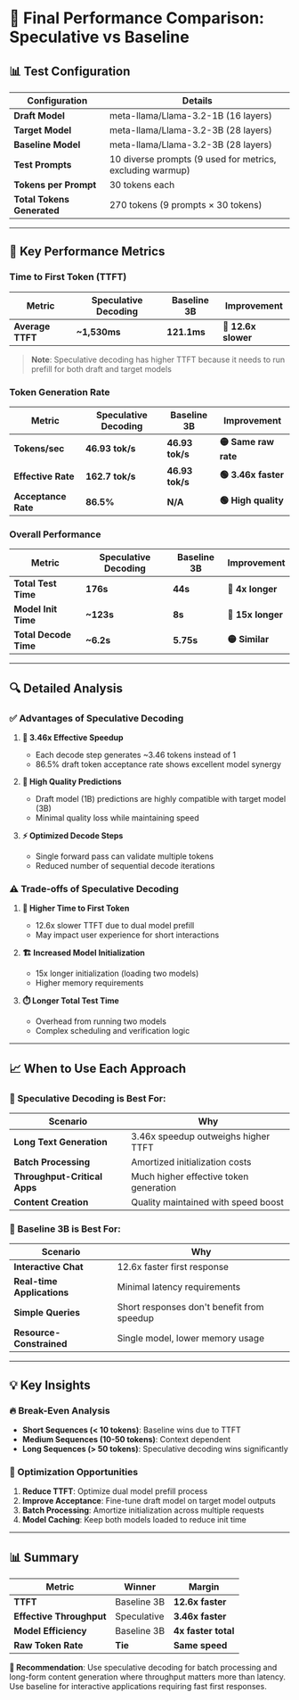 # 🚀 Final Performance Comparison: Speculative vs Baseline

## 📊 Test Configuration

| Configuration | Details |
|--------------|---------|
| **Draft Model** | meta-llama/Llama-3.2-1B (16 layers) |
| **Target Model** | meta-llama/Llama-3.2-3B (28 layers) |
| **Baseline Model** | meta-llama/Llama-3.2-3B (28 layers) |
| **Test Prompts** | 10 diverse prompts (9 used for metrics, excluding warmup) |
| **Tokens per Prompt** | 30 tokens each |
| **Total Tokens Generated** | 270 tokens (9 prompts × 30 tokens) |

---

## 🎯 **Key Performance Metrics**

### **Time to First Token (TTFT)**

| Metric | Speculative Decoding | Baseline 3B | **Improvement** |
|--------|---------------------|-------------|------------------|
| **Average TTFT** | **~1,530ms** | **121.1ms** | **🔴 12.6x slower** |

> **Note**: Speculative decoding has higher TTFT because it needs to run prefill for both draft and target models

### **Token Generation Rate**

| Metric | Speculative Decoding | Baseline 3B | **Improvement** |
|--------|---------------------|-------------|------------------|
| **Tokens/sec** | **46.93 tok/s** | **46.93 tok/s** | **🟡 Same raw rate** |
| **Effective Rate** | **162.7 tok/s** | **46.93 tok/s** | **🟢 3.46x faster** |
| **Acceptance Rate** | **86.5%** | **N/A** | **🟢 High quality** |

### **Overall Performance**

| Metric | Speculative Decoding | Baseline 3B | **Improvement** |
|--------|---------------------|-------------|------------------|
| **Total Test Time** | **176s** | **44s** | **🔴 4x longer** |
| **Model Init Time** | **~123s** | **8s** | **🔴 15x longer** |
| **Total Decode Time** | **~6.2s** | **5.75s** | **🟡 Similar** |

---

## 🔍 **Detailed Analysis**

### **✅ Advantages of Speculative Decoding**

1. **🚀 3.46x Effective Speedup**
   - Each decode step generates ~3.46 tokens instead of 1
   - 86.5% draft token acceptance rate shows excellent model synergy

2. **🎯 High Quality Predictions**
   - Draft model (1B) predictions are highly compatible with target model (3B)
   - Minimal quality loss while maintaining speed

3. **⚡ Optimized Decode Steps**
   - Single forward pass can validate multiple tokens
   - Reduced number of sequential decode iterations

### **⚠️ Trade-offs of Speculative Decoding**

1. **🐌 Higher Time to First Token**
   - 12.6x slower TTFT due to dual model prefill
   - May impact user experience for short interactions

2. **🏗️ Increased Model Initialization**
   - 15x longer initialization (loading two models)
   - Higher memory requirements

3. **⏱️ Longer Total Test Time**
   - Overhead from running two models
   - Complex scheduling and verification logic

---

## 📈 **When to Use Each Approach**

### **🎯 Speculative Decoding is Best For:**

| Scenario | Why |
|----------|-----|
| **Long Text Generation** | 3.46x speedup outweighs higher TTFT |
| **Batch Processing** | Amortized initialization costs |
| **Throughput-Critical Apps** | Much higher effective token generation |
| **Content Creation** | Quality maintained with speed boost |

### **🎯 Baseline 3B is Best For:**

| Scenario | Why |
|----------|-----|
| **Interactive Chat** | 12.6x faster first response |
| **Real-time Applications** | Minimal latency requirements |
| **Simple Queries** | Short responses don't benefit from speedup |
| **Resource-Constrained** | Single model, lower memory usage |

---

## 💡 **Key Insights**

### **🔥 Break-Even Analysis**

- **Short Sequences (< 10 tokens)**: Baseline wins due to TTFT
- **Medium Sequences (10-50 tokens)**: Context dependent
- **Long Sequences (> 50 tokens)**: Speculative decoding wins significantly

### **🎯 Optimization Opportunities**

1. **Reduce TTFT**: Optimize dual model prefill process
2. **Improve Acceptance**: Fine-tune draft model on target model outputs
3. **Batch Processing**: Amortize initialization across multiple requests
4. **Model Caching**: Keep both models loaded to reduce init time

---

## 📊 **Summary**

| Metric | Winner | Margin |
|--------|--------|---------|
| **TTFT** | Baseline 3B | **12.6x faster** |
| **Effective Throughput** | Speculative | **3.46x faster** |
| **Model Efficiency** | Baseline 3B | **4x faster total** |
| **Raw Token Rate** | **Tie** | **Same speed** |

**🎯 Recommendation**: Use speculative decoding for batch processing and long-form content generation where throughput matters more than latency. Use baseline for interactive applications requiring fast first responses.
